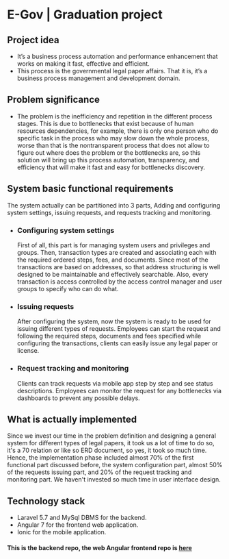 # E-Gov | Graduation project

## Project idea

* It’s a business process automation and performance enhancement that works on making it fast, effective and efficient.
* This process is the governmental legal paper affairs. That it is, it’s a business process management and development domain.

## Problem significance

* The problem is the inefficiency and repetition in the different process stages. This is due to bottlenecks that exist because of human resources dependencies, for example, there is only one person who do specific task in the process who may slow down the whole process, worse than that is the nontransparent process that does not allow to figure out where does the problem or the bottlenecks are, so this solution will bring up this process automation, transparency, and efficiency that will make it fast and easy for bottlenecks discovery.

## System basic functional requirements

The system actually can be partitioned into 3 parts, Adding and configuring system settings, issuing requests, and requests tracking and monitoring.

* ### Configuring system settings

    First of all, this part is for managing system users and privileges and groups. Then, transaction types are created and associating each with the required ordered steps, fees, and documents. Since most of the transactions are based on addresses, so that address structuring is well designed to be maintainable and effectively searchable. Also, every transaction is access controlled by the access control manager and user groups to specify who can do what.

* ### Issuing requests

    After configuring the system, now the system is ready to be used for issuing different types of requests. Employees can start the request and following the required steps, documents and fees specified while configuring the transactions, clients can easily issue any legal paper or license.

* ### Request tracking and monitoring

    Clients can track requests via mobile app step by step and see status descriptions. Employees can monitor the request for any bottlenecks via dashboards to prevent any possible delays.

## What is actually implemented

Since we invest our time in the problem definition and designing a general system for different types of legal papers, it took us a lot of time to do so, it's a 70 relation or like so ERD document, so yes, it took so much time. Hence, the implementation phase included almost 70% of the first functional part discussed before, the system configuration part, almost 50% of the requests issuing part, and 20% of the request tracking and monitoring part. We haven't invested so much time in user interface design.

## Technology stack
* Laravel 5.7 and MySql DBMS for the backend.
* Angular 7 for the frontend web application.
* Ionic for the mobile application.

#### This is the backend repo, the web Angular frontend repo is [here](https://github.com/MouhammedElshaaer/egov-front-end)
